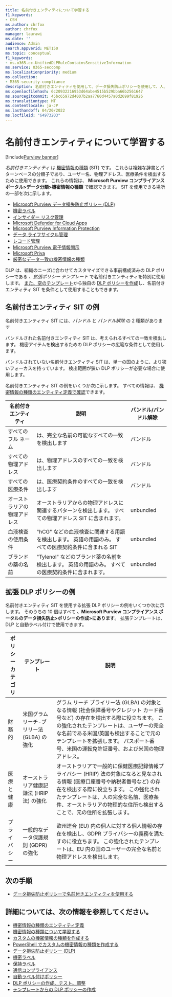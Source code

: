 ```yaml
---
title: 名前付きエンティティについて学習する
f1.keywords:
- CSH
ms.author: chrfox
author: chrfox
manager: laurawi
ms.date: ''
audience: Admin
search.appverid: MET150
ms.topic: conceptual
f1_keywords:
- ms.o365.cc.UnifiedDLPRuleContainsSensitiveInformation
ms.service: O365-seccomp
ms.localizationpriority: medium
ms.collection:
- M365-security-compliance
description: 名前付きエンティティを使用して、データ損失防止ポリシーを使用して、人、物理的な住所、医療用語の名前を含む機密アイテムを検出する方法について説明します
ms.openlocfilehash: 6c20932216953d64abe4515b529bba66b2561647
ms.sourcegitcommit: 45bc65972d4007b2aa7760d4457a0d2699f81926
ms.translationtype: MT
ms.contentlocale: ja-JP
ms.lasthandoff: 04/20/2022
ms.locfileid: "64973203"
---
```

# <a name="learn-about-named-entities"></a>名前付きエンティティについて学習する

[!include[Purview banner](../includes/purview-rebrand-banner.md)]

*名前付きエンティティ* は [機密情報の種類](sensitive-information-type-learn-about.md) (SIT) です。 これらは複雑な辞書とパターンベースの分類子であり、ユーザー名、物理アドレス、医療条件を検出するために使用できます。 これらの情報は、 **Microsoft Purview コンプライアンス ポータル>データ分類>機密情報の種類** で確認できます。 SIT を使用できる場所の一部を次に示します。


- [Microsoft Purview データ損失防止ポリシー (DLP)](dlp-learn-about-dlp.md) 
- [機密ラベル](sensitivity-labels.md)
- [インサイダー リスク管理](insider-risk-management-solution-overview.md)
- [Microsoft Defender for Cloud Apps](/cloud-app-security/what-is-cloud-app-security)
- [Microsoft Purview Information Protection](apply-sensitivity-label-automatically.md)
- [データ ライフサイクル管理](information-governance.md)
- [レコード管理](records-management.md)
- [Microsoft Purview 電子情報開示](ediscovery.md)
- [Microsoft Priva](/privacy/priva/priva-overview.md)
- [厳密なデータ一致の機密情報の種類](sit-learn-about-exact-data-match-based-sits.md)

DLP は、組織のニーズに合わせてカスタマイズできる事前構成済みの DLP ポリシーである *、拡張ポリシー テンプレート* で名前付きエンティティを特別に使用します。 [また、空のテンプレート](create-a-dlp-policy-from-a-template.md)から独自の [DLP ポリシーを作成](create-test-tune-dlp-policy.md)し、名前付きエンティティ SIT を条件として使用することもできます。

<!-- There are many other SITs that detect strings like social security, credit card, or bank account numbers to identify sensitive items. For more information, see [Sensitive information types entity definitions](sensitive-information-type-entity-definitions.md).-->



## <a name="examples-of-named-entity-sits"></a>名前付きエンティティ SIT の例

名前付きエンティティ SIT には、*バンドル* と *バンドル解除* の 2 種類があります

バンドルされた名前付きエンティティ SIT は、考えられるすべての一致を検出します。 機密アイテムを検出するための DLP ポリシーの広範な条件として使用します。

バンドルされていない名前付きエンティティ SIT は、単一の国のように、より狭いフォーカスを持っています。 検出範囲が狭い DLP ポリシーが必要な場合に使用します。
 
名前付きエンティティ SIT の例をいくつか次に示します。 すべての情報は、 [機密情報の種類のエンティティ定義で確認](sensitive-information-type-entity-definitions.md)できます。

|名前付きエンティティ |説明  |バンドル/バンドル解除  |
|---------|---------|---------|
|すべてのフル ネーム    |は、完全な名前の可能なすべての一致を検出します         |   バンドル      |
|すべての物理アドレス    |は、物理アドレスのすべての一致を検出します     | バンドル |
|すべての医療条件    |は、医療契約条件のすべての一致を検出します |バンドル |
|オーストラリアの物理アドレス |  オーストラリアからの物理アドレスに関連するパターンを検出します。 すべての物理アドレス SIT に含まれます。 |unbundled |
|血液検査の使用条件     |"hCG" などの血液検査に関連する用語を検出します。 英語の用語のみ。 すべての医療契約条件に含まれる SIT      |unbundled |
|ブランドの薬の名前     |"Tylenol" などのブランド薬の名前を検出します。 英語の用語のみ。 すべての医療契約条件に含まれます。         |unbundled |

## <a name="examples-of-enhanced-dlp-policies"></a>拡張 DLP ポリシーの例

名前付きエンティティ SIT を使用する拡張 DLP ポリシーの例をいくつか次に示します。 そのうちの 10 個はすべて **、Microsoft Purview コンプライアンス ポータルのデータ損失防止>ポリシーの作成>にあります**。 拡張テンプレートは、DLP と自動ラベル付けで使用できます。

|ポリシー カテゴリ  |テンプレート  |説明  |
|---------|---------|---------|
|財務的|米国グラムリーチ-ブリリー法 (GLBA) の強化         |グラム リーチ ブライリー法 (GLBA) の対象となる情報 (社会保障番号やクレジット カード番号など) の存在を検出する際に役立ちます。 この強化されたテンプレートは、ユーザーの完全な名前である米国/英国も検出することで元のテンプレートを拡張します。 パスポート番号、米国の運転免許証番号、および米国の物理アドレス。         |
| 医療と健康   |オーストラリア健康記録法 (HRIP 法) の強化         |オーストラリアで一般的に保健医療記録情報プライバシー (HRIP) 法の対象になると見なされる情報 (医療口座番号や納税者番号など) の存在を検出する際に役立ちます。 この強化されたテンプレートは、人の完全な名前、医療条件、オーストラリアの物理的な住所も検出することで、元の住所を拡張します。         |
|プライバシー   |一般的なデータ保護規則 (GDPR) の強化         | 欧州連合 (EU) 内の個人に対する個人情報の存在を検出し、GDPR プライバシーの義務を満たすのに役立ちます。 この強化されたテンプレートは、EU 内の国のユーザーの完全な名前と物理アドレスを検出します。        |


## <a name="next-steps"></a>次の手順

- [データ損失防止ポリシーで名前付きエンティティを使用する](named-entities-use.md)


## <a name="for-further-information"></a>詳細については、次の情報を参照してください。

- [機密情報の種類のエンティティ定義](sensitive-information-type-entity-definitions.md)
- [機密情報の種類について学習する](sensitive-information-type-learn-about.md)
- [カスタムの機密情報の種類を作成する](create-a-custom-sensitive-information-type.md)
- [PowerShell でカスタムの機密情報の種類を作成する](create-a-custom-sensitive-information-type-in-scc-powershell.md)
- [データ損失防止ポリシー (DLP)](data-loss-prevention-policies.md) 
- [機密ラベル](sensitivity-labels.md)
- [保持ラベル](retention.md)
- [通信コンプライアンス](communication-compliance.md)
- [自動ラベル付けポリシー](apply-sensitivity-label-automatically.md#how-to-configure-auto-labeling-for-office-apps)
- [DLP ポリシーの作成、テスト、調整](create-test-tune-dlp-policy.md)
- [テンプレートからの DLP ポリシーの作成](create-a-dlp-policy-from-a-template.md) 
